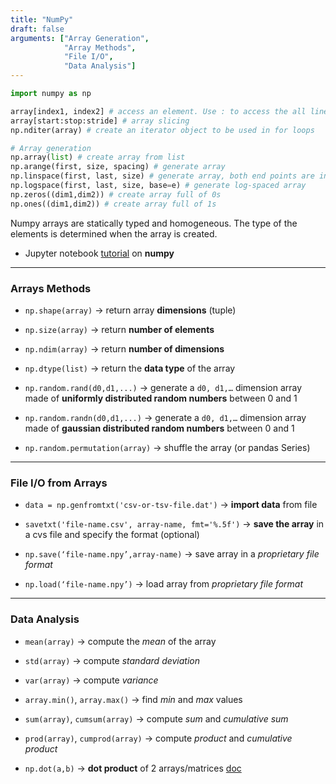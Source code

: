 ```yaml
---
title: "NumPy"
draft: false
arguments: ["Array Generation",
            "Array Methods",
            "File I/O",
            "Data Analysis"]
---
```


```py
import numpy as np

array[index1, index2] # access an element. Use : to access the all line
array[start:stop:stride] # array slicing
np.nditer(array) # create an iterator object to be used in for loops

# Array generation
np.array(list) # create array from list
np.arange(first, size, spacing) # generate array
np.linspace(first, last, size) # generate array, both end points are included
np.logspace(first, last, size, base=e) # generate log-spaced array
np.zeros((dim1,dim2)) # create array full of 0s
np.ones((dim1,dim2)) # create array full of 1s
```

Numpy arrays are statically typed and homogeneous. The type of the elements is determined when the array is created.

-   Jupyter notebook [tutorial](http://nbviewer.jupyter.org/github/jrjohansson/scientific-python-lectures/blob/master/Lecture-2-Numpy.ipynb) on **numpy**

* * *

### Arrays Methods

-   `np.shape(array)` → return array **dimensions** (tuple)

-   `np.size(array)` → return **number of elements**

-   `np.ndim(array)` → return **number of dimensions**

-   `np.dtype(list)` → return the **data type** of the array

-   `np.random.rand(d0,d1,...)` → generate a `d0, d1,…` dimension array made of **uniformly distributed random numbers** between 0 and 1

-   `np.random.randn(d0,d1,...)` → generate a `d0, d1,…` dimension array made of **gaussian distributed random numbers** between 0 and 1

-   `np.random.permutation(array)` → shuffle the array (or pandas Series)

* * *

### File I/O from Arrays

-   `data = np.genfromtxt('csv-or-tsv-file.dat')` → **import data** from file

-   `savetxt('file-name.csv', array-name, fmt='%.5f')` → **save the array** in a cvs file and specify the format (optional)

-   `np.save(‘file-name.npy’,array-name)` → save array in a _proprietary file format_

-   `np.load(‘file-name.npy’)` → load array from _proprietary file format_

* * *

### Data Analysis

-   `mean(array)` → compute the _mean_ of the array

-   `std(array)` → compute _standard deviation_

-   `var(array)` → compute _variance_

-   `array.min()`, `array.max()` → find _min_ and _max_ values

-   `sum(array)`, `cumsum(array)` → compute _sum_ and _cumulative sum_

-   `prod(array)`, `cumprod(array)` → compute _product_ and _cumulative product_

-   `np.dot(a,b)` → **dot product** of 2 arrays/matrices [doc](https://docs.scipy.org/doc/numpy/reference/generated/numpy.dot.html#numpy.dot)
